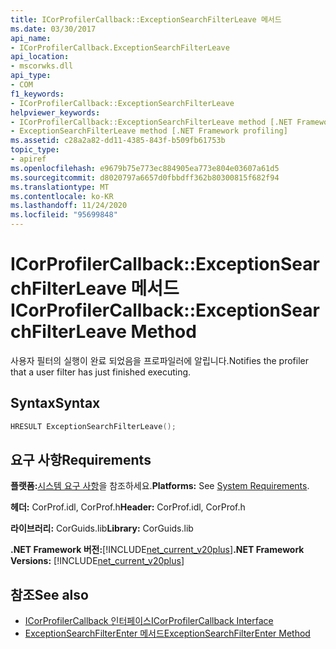 ```yaml
---
title: ICorProfilerCallback::ExceptionSearchFilterLeave 메서드
ms.date: 03/30/2017
api_name:
- ICorProfilerCallback.ExceptionSearchFilterLeave
api_location:
- mscorwks.dll
api_type:
- COM
f1_keywords:
- ICorProfilerCallback::ExceptionSearchFilterLeave
helpviewer_keywords:
- ICorProfilerCallback::ExceptionSearchFilterLeave method [.NET Framework profiling]
- ExceptionSearchFilterLeave method [.NET Framework profiling]
ms.assetid: c28a2a82-dd11-4385-843f-b509fb61753b
topic_type:
- apiref
ms.openlocfilehash: e9679b75e773ec884905ea773e804e03607a61d5
ms.sourcegitcommit: d8020797a6657d0fbbdff362b80300815f682f94
ms.translationtype: MT
ms.contentlocale: ko-KR
ms.lasthandoff: 11/24/2020
ms.locfileid: "95699848"
---
```

# <a name="icorprofilercallbackexceptionsearchfilterleave-method"></a><span data-ttu-id="521af-102">ICorProfilerCallback::ExceptionSearchFilterLeave 메서드</span><span class="sxs-lookup"><span data-stu-id="521af-102">ICorProfilerCallback::ExceptionSearchFilterLeave Method</span></span>

<span data-ttu-id="521af-103">사용자 필터의 실행이 완료 되었음을 프로파일러에 알립니다.</span><span class="sxs-lookup"><span data-stu-id="521af-103">Notifies the profiler that a user filter has just finished executing.</span></span>  
  
## <a name="syntax"></a><span data-ttu-id="521af-104">Syntax</span><span class="sxs-lookup"><span data-stu-id="521af-104">Syntax</span></span>  
  
```cpp  
HRESULT ExceptionSearchFilterLeave();  
```  
  
## <a name="requirements"></a><span data-ttu-id="521af-105">요구 사항</span><span class="sxs-lookup"><span data-stu-id="521af-105">Requirements</span></span>  

 <span data-ttu-id="521af-106">**플랫폼:**[시스템 요구 사항](../../get-started/system-requirements.md)을 참조하세요.</span><span class="sxs-lookup"><span data-stu-id="521af-106">**Platforms:** See [System Requirements](../../get-started/system-requirements.md).</span></span>  
  
 <span data-ttu-id="521af-107">**헤더:** CorProf.idl, CorProf.h</span><span class="sxs-lookup"><span data-stu-id="521af-107">**Header:** CorProf.idl, CorProf.h</span></span>  
  
 <span data-ttu-id="521af-108">**라이브러리:** CorGuids.lib</span><span class="sxs-lookup"><span data-stu-id="521af-108">**Library:** CorGuids.lib</span></span>  
  
 <span data-ttu-id="521af-109">**.NET Framework 버전:**[!INCLUDE[net_current_v20plus](../../../../includes/net-current-v20plus-md.md)]</span><span class="sxs-lookup"><span data-stu-id="521af-109">**.NET Framework Versions:** [!INCLUDE[net_current_v20plus](../../../../includes/net-current-v20plus-md.md)]</span></span>  
  
## <a name="see-also"></a><span data-ttu-id="521af-110">참조</span><span class="sxs-lookup"><span data-stu-id="521af-110">See also</span></span>

- [<span data-ttu-id="521af-111">ICorProfilerCallback 인터페이스</span><span class="sxs-lookup"><span data-stu-id="521af-111">ICorProfilerCallback Interface</span></span>](icorprofilercallback-interface.md)
- [<span data-ttu-id="521af-112">ExceptionSearchFilterEnter 메서드</span><span class="sxs-lookup"><span data-stu-id="521af-112">ExceptionSearchFilterEnter Method</span></span>](icorprofilercallback-exceptionsearchfilterenter-method.md)
